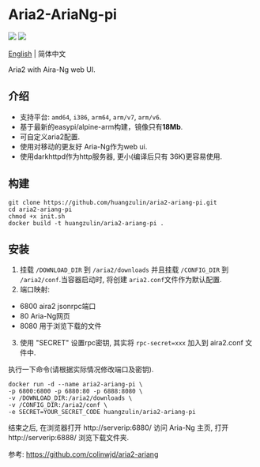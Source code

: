 # Aria2-AriaNg-pi
[![](https://images.microbadger.com/badges/version/huangzulin/aria2-ariang-pi.svg)](https://microbadger.com/images/huangzulin/aria2-ariang-pi "Get your own version badge on microbadger.com")
[![](https://images.microbadger.com/badges/image/huangzulin/aria2-ariang-pi.svg)](https://microbadger.com/images/huangzulin/aria2-ariang-pi "Get your own image badge on microbadger.com")

[English](https://github.com/huangzulin/aria2-ariang-pi) | 简体中文

Aria2 with Aira-Ng web UI.

## 介绍
* 支持平台: `amd64`, `i386`, `arm64`, `arm/v7`, `arm/v6`.
* 基于最新的easypi/alpine-arm构建，镜像只有**18Mb**.
* 可自定义aria2配置.
* 使用对移动的更友好 Aria-Ng作为web ui.
*  使用darkhttpd作为http服务器, 更小(编译后只有 36K)更容易使用.

## 构建
```
git clone https://github.com/huangzulin/aria2-ariang-pi.git
cd aria2-ariang-pi
chmod +x init.sh
docker build -t huangzulin/aria2-ariang-pi .
```

## 安装
1. 挂载 `/DOWNLOAD_DIR` 到 `/aria2/downloads` 并且挂载 `/CONFIG_DIR` 到 `/aria2/conf`.当容器启动时, 将创建  `aria2.conf`文件作为默认配置.
2. 端口映射:
  * 6800 aira2 jsonrpc端口
  * 80 Aria-Ng网页
  * 8080 用于浏览下载的文件
3. 使用 "SECRET" 设置rpc密钥, 其实将 `rpc-secret=xxx` 加入到 aira2.conf 文件中.

执行一下命令(请根据实际情况修改端口及密钥).
```
docker run -d --name aria2-ariang-pi \
-p 6800:6800 -p 6880:80 -p 6888:8080 \
-v /DOWNLOAD_DIR:/aria2/downloads \
-v /CONFIG_DIR:/aria2/conf \
-e SECRET=YOUR_SECRET_CODE huangzulin/aria2-ariang-pi
```
结束之后, 在浏览器打开 http://serverip:6880/ 访问 Aria-Ng 主页, 打开 http://serverip:6888/ 浏览下载文件夹.

参考: https://github.com/colinwjd/aria2-ariang
